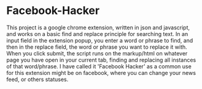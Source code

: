# Facebook-Hacker
This project is a google chrome extension, written in json and javascript, and works on a basic find and replace principle 
for searching text. In an input field in the extension popup, you enter a word or phrase to find, and then in the replace field,
the word or phrase you want to replace it with. When you click submit, the script runs on the markup/html on whatever page
you have open in your current tab, finding and replacing all instances of that word/phrase. I have called it 'Facebook Hacker'
as a common use for this extension might be on facebook, where you can change your news feed, or others statuses. 
